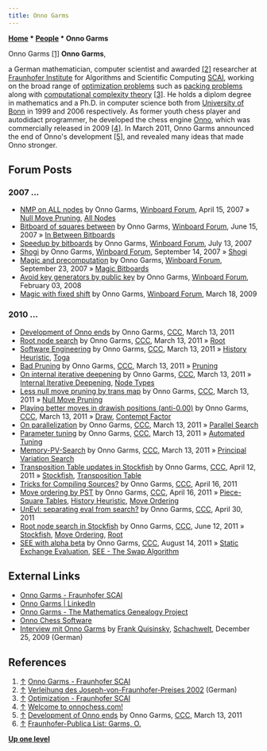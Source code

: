```yaml
---
title: Onno Garms
---
```

**[Home](Home "Home") \* [People](People "People") \* Onno Garms**



 [](https://www.scai.fraunhofer.de/de/ueber-uns/mitarbeiter/garms.html) Onno Garms <a id="cite-note-1" href="#cite-ref-1">[1]</a> 
**Onno Garms**,  

a German mathematician, computer scientist and awarded <a id="cite-note-2" href="#cite-ref-2">[2]</a> researcher at [Fraunhofer Institute](https://en.wikipedia.org/wiki/Fraunhofer_Society) for Algorithms and Scientific Computing [SCAI](https://en.wikipedia.org/wiki/SCAI), working on the broad range of [optimization problems](https://en.wikipedia.org/wiki/Optimization_problem) such as [packing problems](https://en.wikipedia.org/wiki/Packing_problems) along with [computational complexity theory](https://en.wikipedia.org/wiki/Computational_complexity_theory) <a id="cite-note-3" href="#cite-ref-3">[3]</a>. He holds a diplom degree in mathematics and a Ph.D. in computer science both from [University of Bonn](https://en.wikipedia.org/wiki/University_of_Bonn) in 1999 and 2006 respectively. 
As former youth chess player and autodidact programmer, he developed the chess engine [Onno](Onno "Onno"), which was commercially released in 2009 <a id="cite-note-4" href="#cite-ref-4">[4]</a>. In March 2011, Onno Garms announced the end of Onno's development <a id="cite-note-5" href="#cite-ref-5">[5]</a>, and revealed many ideas that made Onno stronger. 



## Forum Posts


### 2007 ...


* [NMP on ALL nodes](http://www.open-aurec.com/wbforum/viewtopic.php?f=4&t=6392) by Onno Garms, [Winboard Forum](Computer_Chess_Forums "Computer Chess Forums"), April 15, 2007 » [Null Move Pruning](Null_Move_Pruning "Null Move Pruning"), [All Nodes](Node_Types#all-nodes "Node Types")
* [Bitboard of squares between](http://www.open-aurec.com/wbforum/viewtopic.php?f=4&t=6573) by Onno Garms, [Winboard Forum](Computer_Chess_Forums "Computer Chess Forums"), June 15, 2007 » [In Between Bitboards](Square_Attacked_By#InBetween "Square Attacked By")
* [Speedup by bitboards](http://www.open-aurec.com/wbforum/viewtopic.php?f=4&t=6651) by Onno Garms, [Winboard Forum](Computer_Chess_Forums "Computer Chess Forums"), July 13, 2007
* [Shogi](http://www.open-aurec.com/wbforum/viewtopic.php?f=4&t=6807) by Onno Garms, [Winboard Forum](Computer_Chess_Forums "Computer Chess Forums"), September 14, 2007 » [Shogi](Shogi "Shogi")
* [Magic and precomputation](http://www.open-aurec.com/wbforum/viewtopic.php?f=4&t=6823) by Onno Garms, [Winboard Forum](Computer_Chess_Forums "Computer Chess Forums"), September 23, 2007 » [Magic Bitboards](Magic_Bitboards "Magic Bitboards")
* [Avoid key generators by public key](http://www.open-aurec.com/wbforum/viewtopic.php?f=4&t=7105) by Onno Garms, [Winboard Forum](Computer_Chess_Forums "Computer Chess Forums"), February 03, 2008
* [Magic with fixed shift](http://www.open-aurec.com/wbforum/viewtopic.php?f=4&t=50043) by Onno Garms, [Winboard Forum](Computer_Chess_Forums "Computer Chess Forums"), March 18, 2009


### 2010 ...


* [Development of Onno ends](http://www.talkchess.com/forum/viewtopic.php?t=38403) by Onno Garms, [CCC](CCC "CCC"), March 13, 2011
* [Root node search](http://www.talkchess.com/forum/viewtopic.php?t=38404) by Onno Garms, [CCC](CCC "CCC"), March 13, 2011 » [Root](Root "Root")
* [Software Engineering](http://www.talkchess.com/forum/viewtopic.php?t=38406) by Onno Garms, [CCC](CCC "CCC"), March 13, 2011 » [History Heuristic](History_Heuristic "History Heuristic"), [Toga](Toga "Toga")
* [Bad Pruning](http://www.talkchess.com/forum/viewtopic.php?t=38407) by Onno Garms, [CCC](CCC "CCC"), March 13, 2011 » [Pruning](Pruning "Pruning")
* [On internal iterative deepening](http://www.talkchess.com/forum/viewtopic.php?t=38408) by Onno Garms, [CCC](CCC "CCC"), March 13, 2011 » [Internal Iterative Deepening](Internal_Iterative_Deepening "Internal Iterative Deepening"), [Node Types](Node_Types "Node Types")
* [Less null move pruning by trans map](http://www.talkchess.com/forum/viewtopic.php?t=38409) by Onno Garms, [CCC](CCC "CCC"), March 13, 2011 » [Null Move Pruning](Null_Move_Pruning "Null Move Pruning")
* [Playing better moves in drawish positions (anti-0.00)](http://www.talkchess.com/forum/viewtopic.php?t=38410) by Onno Garms, [CCC](CCC "CCC"), March 13, 2011 » [Draw](Draw "Draw"), [Contempt Factor](Contempt_Factor "Contempt Factor")
* [On parallelization](http://www.talkchess.com/forum/viewtopic.php?t=38411) by Onno Garms, [CCC](CCC "CCC"), March 13, 2011 » [Parallel Search](Parallel_Search "Parallel Search")
* [Parameter tuning](http://www.talkchess.com/forum/viewtopic.php?t=38412) by Onno Garms, [CCC](CCC "CCC"), March 13, 2011 » [Automated Tuning](Automated_Tuning "Automated Tuning")
* [Memory-PV-Search](http://www.talkchess.com/forum/viewtopic.php?t=38413) by Onno Garms, [CCC](CCC "CCC"), March 13, 2011 » [Principal Variation Search](Principal_Variation_Search "Principal Variation Search")
* [Transposition Table updates in Stockfish](http://www.talkchess.com/forum/viewtopic.php?t=38740) by Onno Garms, [CCC](CCC "CCC"), April 12, 2011 » [Stockfish](Stockfish "Stockfish"), [Transposition Table](Transposition_Table "Transposition Table")
* [Tricks for Compiling Sources?](http://www.talkchess.com/forum/viewtopic.php?t=38764) by Onno Garms, [CCC](CCC "CCC"), April 16, 2011
* [Move ordering by PST](http://www.talkchess.com/forum/viewtopic.php?t=38766) by Onno Garms, [CCC](CCC "CCC"), April 16, 2011 » [Piece-Square Tables](Piece-Square_Tables "Piece-Square Tables"), [History Heuristic](History_Heuristic "History Heuristic"), [Move Ordering](Move_Ordering "Move Ordering")
* [UnEvI: separating eval from search?](http://www.talkchess.com/forum/viewtopic.php?t=38928) by Onno Garms, [CCC](CCC "CCC"), April 30, 2011
* [Root node search in Stockfish](http://www.talkchess.com/forum/viewtopic.php?t=39346) by Onno Garms, [CCC](CCC "CCC"), June 12, 2011 » [Stockfish](Stockfish "Stockfish"), [Move Ordering](Move_Ordering "Move Ordering"), [Root](Root "Root")
* [SEE with alpha beta](http://www.talkchess.com/forum/viewtopic.php?t=40054) by Onno Garms, [CCC](CCC "CCC"), August 14, 2011 » [Static Exchange Evaluation](Static_Exchange_Evaluation "Static Exchange Evaluation"), [SEE - The Swap Algorithm](SEE_-_The_Swap_Algorithm "SEE - The Swap Algorithm")


## External Links


* [Onno Garms - Fraunhofer SCAI](https://www.scai.fraunhofer.de/de/ueber-uns/mitarbeiter/garms.html)
* [Onno Garms | LinkedIn](https://www.linkedin.com/in/garms/)
* [Onno Garms - The Mathematics Genealogy Project](https://genealogy.math.ndsu.nodak.edu/id.php?id=143929)
* [Onno Chess Software](https://www.onnochess.com/)
* [Interview mit Onno Garms](https://www.schach-welt.de/schach/computerschach/interviews/onno-garms) by [Frank Quisinsky](Frank_Quisinsky "Frank Quisinsky"), [Schachwelt](https://www.schach-welt.de/), December 25, 2009 (German)


## References


1. <a id="cite-ref-1" href="#cite-note-1">↑</a> [Onno Garms - Fraunhofer SCAI](https://www.scai.fraunhofer.de/de/ueber-uns/mitarbeiter/garms.html)
2. <a id="cite-ref-2" href="#cite-note-2">↑</a> [Verleihung des Joseph-von-Fraunhofer-Preises 2002](https://www.innovations-report.de/html/berichte/foerderungen-preise/bericht-62246.html) (German)
3. <a id="cite-ref-3" href="#cite-note-3">↑</a> [Optimization - Fraunhofer SCAI](https://www.scai.fraunhofer.de/en/business-research-areas/optimization.html)
4. <a id="cite-ref-4" href="#cite-note-4">↑</a> [Welcome to onnochess.com!](http://www.onnochess.com/index.html)
5. <a id="cite-ref-5" href="#cite-note-5">↑</a> [Development of Onno ends](http://www.talkchess.com/forum/viewtopic.php?t=38403) by Onno Garms, [CCC](CCC "CCC"), March 13, 2011
6. <a id="cite-ref-6" href="#cite-note-6">↑</a> [Fraunhofer-Publica List: Garms, O.](http://publica.fraunhofer.de/authors/Garms,%20O.)

**[Up one level](People "People")**







 
